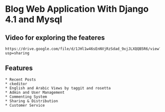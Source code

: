 # Blog Web Application With Django 4.1 and Mysql

## Video for exploring the feateres

    https://drive.google.com/file/d/1JHl1w46sEnNVjRzSdad_9xjJLXQQB5R6/view?usp=sharing

## Features

    * Recent Posts
    * ckeditor
    * English and Arabic Views by taggit and rosetta
    * Admin and User Management
    * Commenting System
    * Sharing & Distribution
    * Customer Service
